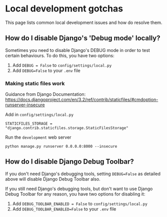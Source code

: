 # Local development gotchas
This page lists common local development issues and how do resolve them.

## How do I disable Django's 'Debug mode' locally?

Sometimes you need to disable Django's DEBUG mode in order to test certain behaviours. To do this, you have two options:

1. Add `DEBUG = False` to `config/settings/local.py`
2. Add `DEBUG=False` to your `.env` file

### Making static files work

Guidance from Django Documentation: https://docs.djangoproject.com/en/3.2/ref/contrib/staticfiles/#cmdoption-runserver-insecure

Add in `config/settings/local.py`
```console
STATICFILES_STORAGE = "django.contrib.staticfiles.storage.StaticFilesStorage"
```

Run the `development` web server

```console
python manage.py runserver 0.0.0.0:8000 --insecure
```

## How do I disable Django Debug Toolbar?

If you don't need Django's debugging tools, setting `DEBUG=False` as detailed above will disable Django Debug Toolbar also.

If you still need Django's debugging tools, but don't want to use Django Debug Toolbar for any reason, you have two options for disabling it:

1. Add `DEBUG_TOOLBAR_ENABLED = False` to `config/settings/local.py` 
2. Add `DEBUG_TOOLBAR_ENABLED=False` to your `.env` file
